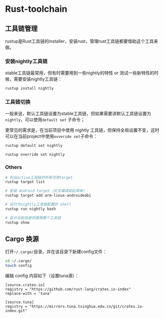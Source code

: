 # Rust-toolchain

## 工具链管理
rustup是Rust工具链的installer，安装rust，管理rust工具链都要借助这个工具来做。

### 安装nightly工具链
stable工具链最常用，但有时需要用到一些nightly的特性 or 测试一些新特性的时候，需要安装nightly工具链：
```bash
rustup install nightly
```

### 工具链切换
一般来说，默认工具链设置为stable工具链，但如果需要讲默认工具链设置为`nightly`，可以使用`default set` 子命令；

更常见的需求是，在当前项目中使用 nightly 工具链，但保持全局设置不变，这时可以在当前project中使用`ovveride set`子命令：
```bash
rustup default set nightly

rustup override set nightly
```

### Others
```bash
# 列出active工具链的所有可用target
rustup target list

# 安装 Android target（交叉编译如此简单）
rustup target add arm-linux-androideabi

# 运行为nightly工具链配置的 shell
rustup run nightly bash

# 显示当前目录将使用哪个工具链
rustup show
```
## Cargo 换源

打开`~/.cargo/`目录，并在该目录下新建config文件：

```bash
cd ~/.cargo/
touch config
```

编辑 config 内容如下（设置tuna源）：

```text
[source.crates-io]
registry = "https://github.com/rust-lang/crates.io-index"
replace-with = 'tuna'

[source.tuna]
registry = "https://mirrors.tuna.tsinghua.edu.cn/git/crates.io-index.git"
```
